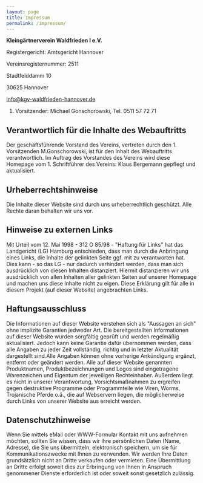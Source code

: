 ```yaml
---
layout: page
title: Impressum
permalink: /impressum/
---
```


**Kleingärtnerverein Waldfrieden I e.V.**

Registergericht: Amtsgericht Hannover

Vereinsregisternummer: 2511

Stadtfelddamm 10

30625 Hannover

<info@kgv-waldfrieden-hannover.de>

1. Vorsitzender: Michael Gonschorowski, Tel. 0511 57 72 71

## Verantwortlich für die Inhalte des Webauftritts

Der geschäftsführende Vorstand des Vereins, vertreten durch den 1. Vorsitzenden M.Gonschorowski, ist für den Inhalt des Webauftritts verantwortlich. Im Auftrag des Vorstandes des Vereins wird diese Homepage vom 1. Schriftführer des Vereins: Klaus Bergemann gepflegt und aktualisiert.

## Urheberrechtshinweise

Die Inhalte dieser Website sind durch uns urheberrechtlich geschützt. Alle Rechte daran behalten wir uns vor.

## Hinweise zu externen Links

Mit Urteil vom 12. Mai 1998 - 312 O 85/98 - "Haftung für Links" hat das Landgericht (LG) Hamburg entschieden, dass man durch die Anbringung eines Links, die Inhalte der gelinkten Seite ggf. mit zu verantworten hat. Dies kann - so das LG - nur dadurch verhindert werden, dass man sich ausdrücklich von diesen Inhalten distanziert. Hiermit distanzieren wir uns ausdrücklich von allen Inhalten aller gelinkten Seiten auf unserer Homepage und machen uns diese Inhalte nicht zu eigen. Diese Erklärung gilt für alle in diesem Projekt (auf dieser Website) angebrachten Links.

## Haftungsausschluss

Die Informationen auf dieser Website verstehen sich als "Aussagen an sich" ohne implizite Garantien jedweder Art. Die bereitgestellten Informationen auf dieser Website wurden sorgfältig geprüft und werden regelmäßig aktualisiert. Jedoch kann keine Garantie dafür übernommen werden, dass alle Angaben zu jeder Zeit vollständig, richtig und in letzter Aktualität dargestellt sind.Alle Angaben können ohne vorherige Ankündigung ergänzt, entfernt oder geändert werden. Alle auf dieser Website genannten Produktnamen, Produktbezeichnungen und Logos sind eingetragene Warenzeichen und Eigentum der jeweiligen Rechteinhaber.
Außerdem liegt es nicht in unserer Verantwortung, Vorsichtsmaßnahmen zu ergreifen gegen destruktive Programme oder Programmteile wie Viren, Worms, Trojanische Pferde o.ä., die auf Webservern liegen, die möglicherweise durch Links von unserer Website aus erreicht werden.

## Datenschutzhinweise

Wenn Sie mittels eMail oder WWW-Formular Kontakt mit uns aufnehmen möchten, sollten Sie wissen, dass wir Ihre persönlichen Daten (Name, Adresse), die Sie uns übermitteln, elektronisch speichern, um sie für Kommunikationszwecke mit Ihnen zu verwenden. Wir werden Ihre Daten grundsätzlich nicht an Dritte verkaufen oder vermieten. Eine Übermittlung an Dritte erfolgt soweit dies zur Erbringung von Ihnen in Anspruch genommener Dienste erforderlich ist oder soweit sonst gesetzlich zulässig.
